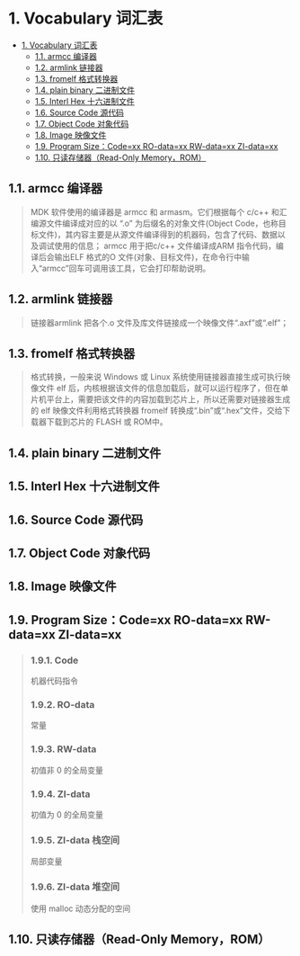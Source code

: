 # 1. Vocabulary 词汇表

- [1. Vocabulary 词汇表](#1-vocabulary-词汇表)
  - [1.1. armcc 编译器](#11-armcc-编译器)
  - [1.2. armlink 链接器](#12-armlink-链接器)
  - [1.3. fromelf 格式转换器](#13-fromelf-格式转换器)
  - [1.4. plain binary 二进制文件](#14-plain-binary-二进制文件)
  - [1.5. Interl Hex 十六进制文件](#15-interl-hex-十六进制文件)
  - [1.6. Source Code 源代码](#16-source-code-源代码)
  - [1.7. Object Code 对象代码](#17-object-code-对象代码)
  - [1.8. Image 映像文件](#18-image-映像文件)
  - [1.9. Program Size：Code=xx RO-data=xx RW-data=xx ZI-data=xx](#19-program-sizecodexx-ro-dataxx-rw-dataxx-zi-dataxx)
  - [1.10. 只读存储器（Read-Only Memory，ROM）](#110-只读存储器read-only-memoryrom)

## 1.1. armcc 编译器
> MDK 软件使用的编译器是 armcc 和 armasm。它们根据每个 c/c++ 和汇编源文件编译成对应的以 “.o” 为后缀名的对象文件(Object Code，也称目标文件)，其内容主要是从源文件编译得到的机器码，包含了代码、数据以及调试使用的信息；
> armcc 用于把c/c++ 文件编译成ARM 指令代码，编译后会输出ELF 格式的O 文件(对象、目标文件)，在命令行中输入“armcc”回车可调用该工具，它会打印帮助说明。

## 1.2. armlink 链接器
> 链接器armlink 把各个.o 文件及库文件链接成一个映像文件“.axf”或“.elf”；

## 1.3. fromelf 格式转换器
> 格式转换，一般来说 Windows 或 Linux 系统使用链接器直接生成可执行映像文件 elf 后，内核根据该文件的信息加载后，就可以运行程序了，但在单片机平台上，需要把该文件的内容加载到芯片上，所以还需要对链接器生成的 elf 映像文件利用格式转换器 fromelf 转换成“.bin”或“.hex”文件，交给下载器下载到芯片的 FLASH 或 ROM中。

## 1.4. plain binary 二进制文件


## 1.5. Interl Hex 十六进制文件


## 1.6. Source Code 源代码


## 1.7. Object Code 对象代码


## 1.8. Image 映像文件


## 1.9. Program Size：Code=xx RO-data=xx RW-data=xx ZI-data=xx
> ### 1.9.1. Code
> 机器代码指令
>
> ### 1.9.2. RO-data
> 常量
>
> ### 1.9.3. RW-data
> 初值非 0 的全局变量
>
> ### 1.9.4. ZI-data
> 初值为 0 的全局变量
>
> ### 1.9.5. ZI-data 栈空间
> 局部变量
>
> ### 1.9.6. ZI-data 堆空间
> 使用 malloc 动态分配的空间
>

## 1.10. 只读存储器（Read-Only Memory，ROM）